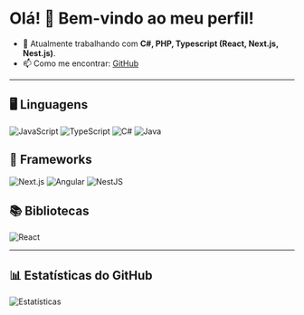 # Olá! 👋 Bem-vindo ao meu perfil!


- 🔭 Atualmente trabalhando com **C#, PHP, Typescript (React, Next.js, Nest.js)**.
- 📫 Como me encontrar: [GitHub](https://github.com/VictorSalton)

---

## 🖥️ Linguagens
![JavaScript](https://img.shields.io/badge/-JavaScript-F7DF1E?style=flat-square&logo=javascript&logoColor=black)
![TypeScript](https://img.shields.io/badge/-TypeScript-3178C6?style=flat-square&logo=typescript&logoColor=white)
![C#](https://img.shields.io/badge/-C%23-239120?style=flat-square&logo=c-sharp&logoColor=white)
![Java](https://img.shields.io/badge/-Java-007396?style=flat-square&logo=java&logoColor=white)

## 🚀 Frameworks
![Next.js](https://img.shields.io/badge/-Next.js-000?style=flat-square&logo=nextdotjs)
![Angular](https://img.shields.io/badge/-Angular-DD0031?style=flat-square&logo=angular&logoColor=white)
![NestJS](https://img.shields.io/badge/-NestJS-E0234E?style=flat-square&logo=nestjs&logoColor=white)

## 📚 Bibliotecas
![React](https://img.shields.io/badge/-React-61DAFB?style=flat-square&logo=react&logoColor=black)


---

## 📊 Estatísticas do GitHub
![Estatísticas](https://github-readme-stats.vercel.app/api?username=VictorSalton&show_icons=true&theme=dark)
